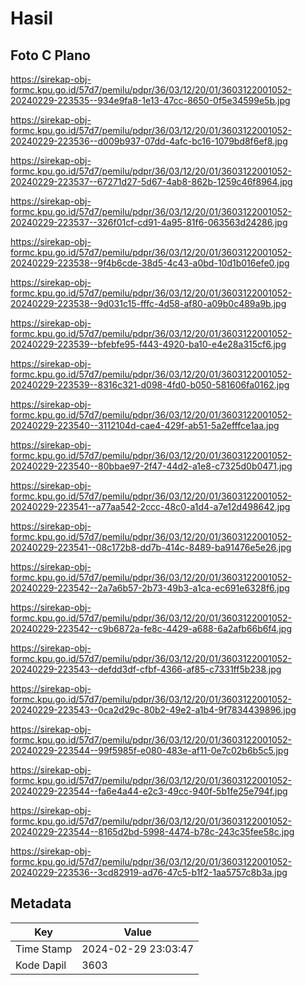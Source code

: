 # Hasil

## Foto C Plano

https://sirekap-obj-formc.kpu.go.id/57d7/pemilu/pdpr/36/03/12/20/01/3603122001052-20240229-223535--934e9fa8-1e13-47cc-8650-0f5e34599e5b.jpg

https://sirekap-obj-formc.kpu.go.id/57d7/pemilu/pdpr/36/03/12/20/01/3603122001052-20240229-223536--d009b937-07dd-4afc-bc16-1079bd8f6ef8.jpg

https://sirekap-obj-formc.kpu.go.id/57d7/pemilu/pdpr/36/03/12/20/01/3603122001052-20240229-223537--67271d27-5d67-4ab8-862b-1259c46f8964.jpg

https://sirekap-obj-formc.kpu.go.id/57d7/pemilu/pdpr/36/03/12/20/01/3603122001052-20240229-223537--326f01cf-cd91-4a95-81f6-063563d24286.jpg

https://sirekap-obj-formc.kpu.go.id/57d7/pemilu/pdpr/36/03/12/20/01/3603122001052-20240229-223538--9f4b6cde-38d5-4c43-a0bd-10d1b016efe0.jpg

https://sirekap-obj-formc.kpu.go.id/57d7/pemilu/pdpr/36/03/12/20/01/3603122001052-20240229-223538--9d031c15-fffc-4d58-af80-a09b0c489a9b.jpg

https://sirekap-obj-formc.kpu.go.id/57d7/pemilu/pdpr/36/03/12/20/01/3603122001052-20240229-223539--bfebfe95-f443-4920-ba10-e4e28a315cf6.jpg

https://sirekap-obj-formc.kpu.go.id/57d7/pemilu/pdpr/36/03/12/20/01/3603122001052-20240229-223539--8316c321-d098-4fd0-b050-581606fa0162.jpg

https://sirekap-obj-formc.kpu.go.id/57d7/pemilu/pdpr/36/03/12/20/01/3603122001052-20240229-223540--3112104d-cae4-429f-ab51-5a2efffce1aa.jpg

https://sirekap-obj-formc.kpu.go.id/57d7/pemilu/pdpr/36/03/12/20/01/3603122001052-20240229-223540--80bbae97-2f47-44d2-a1e8-c7325d0b0471.jpg

https://sirekap-obj-formc.kpu.go.id/57d7/pemilu/pdpr/36/03/12/20/01/3603122001052-20240229-223541--a77aa542-2ccc-48c0-a1d4-a7e12d498642.jpg

https://sirekap-obj-formc.kpu.go.id/57d7/pemilu/pdpr/36/03/12/20/01/3603122001052-20240229-223541--08c172b8-dd7b-414c-8489-ba91476e5e26.jpg

https://sirekap-obj-formc.kpu.go.id/57d7/pemilu/pdpr/36/03/12/20/01/3603122001052-20240229-223542--2a7a6b57-2b73-49b3-a1ca-ec691e6328f6.jpg

https://sirekap-obj-formc.kpu.go.id/57d7/pemilu/pdpr/36/03/12/20/01/3603122001052-20240229-223542--c9b6872a-fe8c-4429-a688-6a2afb66b6f4.jpg

https://sirekap-obj-formc.kpu.go.id/57d7/pemilu/pdpr/36/03/12/20/01/3603122001052-20240229-223543--defdd3df-cfbf-4366-af85-c7331ff5b238.jpg

https://sirekap-obj-formc.kpu.go.id/57d7/pemilu/pdpr/36/03/12/20/01/3603122001052-20240229-223543--0ca2d29c-80b2-49e2-a1b4-9f7834439896.jpg

https://sirekap-obj-formc.kpu.go.id/57d7/pemilu/pdpr/36/03/12/20/01/3603122001052-20240229-223544--99f5985f-e080-483e-af11-0e7c02b6b5c5.jpg

https://sirekap-obj-formc.kpu.go.id/57d7/pemilu/pdpr/36/03/12/20/01/3603122001052-20240229-223544--fa6e4a44-e2c3-49cc-940f-5b1fe25e794f.jpg

https://sirekap-obj-formc.kpu.go.id/57d7/pemilu/pdpr/36/03/12/20/01/3603122001052-20240229-223544--8165d2bd-5998-4474-b78c-243c35fee58c.jpg

https://sirekap-obj-formc.kpu.go.id/57d7/pemilu/pdpr/36/03/12/20/01/3603122001052-20240229-223536--3cd82919-ad76-47c5-b1f2-1aa5757c8b3a.jpg


## Metadata

| Key        | Value               |
| ---------- | ------------------- |
| Time Stamp | 2024-02-29 23:03:47 |
| Kode Dapil | 3603                |



